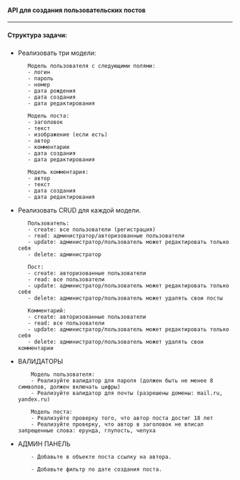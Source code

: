 #### API для создания пользовательских постов
----
#### Структура задачи:
 ##### 
 - Реализовать три модели:
 
          Модель пользователя с следующими полями: 
          - логин
          - пароль
          - номер
          - дата рождения
          - дата создания
          - дата редактирования

          Модель поста:
          - заголовок
          - текст
          - изображение (если есть)
          - автор
          - комментарии
          - дата создания
          - дата редактирования

          Модель комментария:
          - автор
          - текст
          - дата создания
          - дата редактирования
          
          
 - Реализовать CRUD для каждой модели.
 
          Пользователь:
          - create: все пользователи (регистрация)
          - read: администратор/авторизованные пользователи
          - update: администратор/пользователь может редактировать только себя
          - delete: администратор

          Пост:
          - create: авторизованные пользователи
          - read: все пользователи
          - update: администратор/пользователь может редактировать только себя
          - delete: администратор/пользователь может удалять свои посты

          Комментарий:
          - create: авторизованные пользователи
          - read: все пользователи
          - update: администратор/пользователь может редактировать только себя
          - delete: администратор/пользователь может удалять свои комментарии
          
          
- ВАЛИДАТОРЫ

          Модель пользователя:
          - Реализуйте валидатор для пароля (должен быть не менее 8 символов, должен включать цифры)
          - Реализуйте валидатор для почты (разрешены домены: mail.ru, yandex.ru)

          Модель поста:
          - Реализуйте проверку того, что автор поста достиг 18 лет
          - Реализуйте проверку, что автор в заголовок не вписал запрещенные слова: ерунда, глупость, чепуха
          
          
- АДМИН ПАНЕЛЬ

          - Добавьте в объекте поста ссылку на автора.

          - Добавьте фильтр по дате создания поста.
